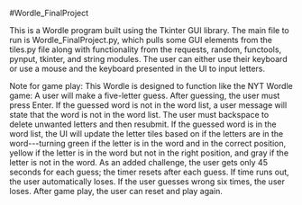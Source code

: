 #Wordle_FinalProject

This is a Wordle program built using the Tkinter GUI library. The main file to run is 
Wordle_FinalProject.py, which pulls some GUI elements from the tiles.py file along with functionality 
from the requests, random, functools, pynput, tkinter, and string modules. The user can either use their keyboard or 
use a mouse and the keyboard presented in the UI to input letters.
 
Note for game play: This Wordle is designed to function like the NYT Wordle game: A user will make a five-letter guess. 
After guessing, the user must press Enter. If the guessed word is not in the word list, a user message will state that 
the word is not in the word list. The user must backspace to delete unwanted letters and then resubmit. If the guessed
word is in the word list, the UI will update the letter tiles based on if the letters are in the word---turning green
if the letter is in the word and in the correct position, yellow if the letter is in the word but not in the right 
position, and gray if the letter is not in the word. As an added challenge, the user gets only 45 seconds for each
guess; the timer resets after each guess. If time runs out, the user automatically loses. If the user guesses wrong
six times, the user loses. After game play, the user can reset and play again.
